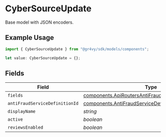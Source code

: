 # CyberSourceUpdate

Base model with JSON encoders.

## Example Usage

```typescript
import { CyberSourceUpdate } from "@gr4vy/sdk/models/components";

let value: CyberSourceUpdate = {};
```

## Fields

| Field                                                                                                                      | Type                                                                                                                       | Required                                                                                                                   | Description                                                                                                                |
| -------------------------------------------------------------------------------------------------------------------------- | -------------------------------------------------------------------------------------------------------------------------- | -------------------------------------------------------------------------------------------------------------------------- | -------------------------------------------------------------------------------------------------------------------------- |
| `fields`                                                                                                                   | [components.ApiRoutersAntiFraudServicesSchemasField](../../models/components/apiroutersantifraudservicesschemasfield.md)[] | :heavy_minus_sign:                                                                                                         | N/A                                                                                                                        |
| `antiFraudServiceDefinitionId`                                                                                             | [components.AntiFraudServiceDefinitionId](../../models/components/antifraudservicedefinitionid.md)                         | :heavy_minus_sign:                                                                                                         | N/A                                                                                                                        |
| `displayName`                                                                                                              | *string*                                                                                                                   | :heavy_minus_sign:                                                                                                         | N/A                                                                                                                        |
| `active`                                                                                                                   | *boolean*                                                                                                                  | :heavy_minus_sign:                                                                                                         | N/A                                                                                                                        |
| `reviewsEnabled`                                                                                                           | *boolean*                                                                                                                  | :heavy_minus_sign:                                                                                                         | N/A                                                                                                                        |